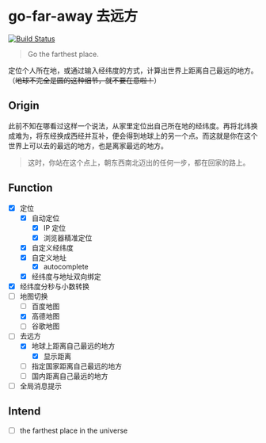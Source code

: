 # go-far-away 去远方

[![Build Status](https://travis-ci.com/YunYouJun/go-far-away.svg?branch=master)](https://travis-ci.com/YunYouJun/go-far-away)

> Go the farthest place.

定位个人所在地，或通过输入经纬度的方式，计算出世界上距离自己最远的地方。（~~地球不完全是圆的这种细节，就不要在意啦！~~）

## Origin

此前不知在哪看过这样一个说法，从家里定位出自己所在地的经纬度。再将北纬换成难为，将东经换成西经并互补，便会得到地球上的另一个点。而这就是你在这个世界上可以去的最远的地方，也是离家最远的地方。

> 这时，你站在这个点上，朝东西南北迈出的任何一步，都在回家的路上。

## Function

- [x] 定位
  - [x] 自动定位
    - [x] IP 定位
    - [x] 浏览器精准定位
  - [x] 自定义经纬度
  - [x] 自定义地址
    - [x] autocomplete
  - [x] 经纬度与地址双向绑定
- [x] 经纬度分秒与小数转换
- [ ] 地图切换
  - [ ] 百度地图
  - [x] 高德地图
  - [ ] 谷歌地图
- [ ] 去远方
  - [x] 地球上距离自己最远的地方
    - [x] 显示距离
      <!-- - [ ] 显示连线 -->
  - [ ] 指定国家距离自己最远的地方
  - [ ] 国内距离自己最远的地方
- [ ] 全局消息提示

## Intend

- [ ] the farthest place in the universe
